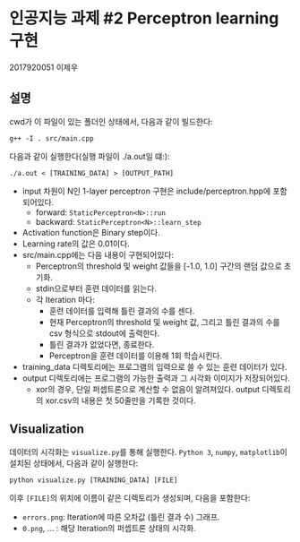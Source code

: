 # 인공지능 과제 #2 Perceptron learning 구현

2017920051 이제우

## 설명
cwd가 이 파일이 있는 폴더인 상태에서, 다음과 같이 빌드한다:

    g++ -I . src/main.cpp

다음과 같이 실행한다(실행 파일이 ./a.out일 떄:):

    ./a.out < [TRAINING_DATA] > [OUTPUT_PATH]

* input 차원이 N인 1-layer perceptron 구현은 include/perceptron.hpp에 포함되어있다.
  * forward: `StaticPerceptron<N>::run`
  * backward: `StaticPerceptron<N>::learn_step`
* Activation function은 Binary step이다.
* Learning rate의 값은 0.01이다.
* src/main.cpp에는 다음 내용이 구현되어있다:
  * Perceptron의 threshold 및 weight 값들을 [-1.0, 1.0] 구간의 랜덤 값으로 초기화.
  * stdin으로부터 훈련 데이터를 읽는다.
  * 각 Iteration 마다:
    * 훈련 데이터를 입력해 틀린 결과의 수를 센다.
    * 현재 Perceptron의 threshold 및 weight 값, 그리고 틀린 결과의 수를 csv 형식으로 stdout에 출력한다.
    * 틀린 결과가 없었다면, 종료한다.
    * Perceptron을 훈련 데이터를 이용해 1회 학습시킨다.
* training_data 디렉토리에는 프로그램의 입력으로 쓸 수 있는 훈련 데이터가 있다.
* output 디렉토리에는 프로그램의 가능한 출력과 그 시각화 이미지가 저장되어있다.
  * xor의 경우, 단일 퍼셉트론으로 계산할 수 없음이 알려져있다. output 디렉토리의 xor.csv의 내용은
    첫 50줄만을 기록한 것이다.

## Visualization

데이터의 시각화는 `visualize.py`를 통해 실행한다. `Python 3`, `numpy`, `matplotlib`이 설치된 상태에서,
다음과 같이 실행한다:

    python visualize.py [TRAINING_DATA] [FILE]

이후 `[FILE]`의 위치에 이름이 같은 디렉토리가 생성되며, 다음을 포함한다:
* `errors.png`: Iteration에 따른 오차값 (틀린 결과 수) 그래프.
* `0.png`, ... : 해당 Iteration의 퍼셉트론 상태의 시각화.